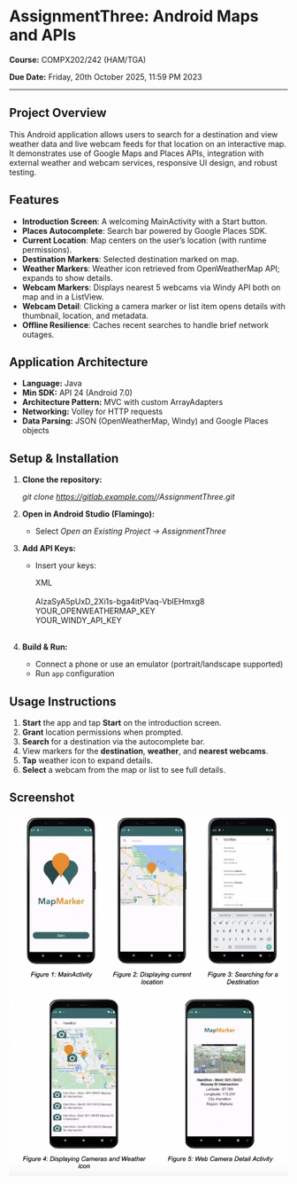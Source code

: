 # AssignmentThree: Android Maps and APIs

**Course:** COMPX202/242 (HAM/TGA)

**Due Date:** Friday, 20th October 2025, 11:59 PM 2023

---

## Project Overview
This Android application allows users to search for a destination and view weather data and live webcam feeds for that location on an interactive map. It demonstrates use of Google Maps and Places APIs, integration with external weather and webcam services, responsive UI design, and robust testing.

## Features

- **Introduction Screen**: A welcoming MainActivity with a Start button.
- **Places Autocomplete**: Search bar powered by Google Places SDK.
- **Current Location**: Map centers on the user’s location (with runtime permissions).
- **Destination Markers**: Selected destination marked on map.
- **Weather Markers**: Weather icon retrieved from OpenWeatherMap API; expands to show details.
- **Webcam Markers**: Displays nearest 5 webcams via Windy API both on map and in a ListView.
- **Webcam Detail**: Clicking a camera marker or list item opens details with thumbnail, location, and metadata.
- **Offline Resilience**: Caches recent searches to handle brief network outages.

## Application Architecture

- **Language:** Java
- **Min SDK:** API 24 (Android 7.0)
- **Architecture Pattern:** MVC with custom ArrayAdapters
- **Networking:** Volley for HTTP requests
- **Data Parsing:** JSON (OpenWeatherMap, Windy) and Google Places objects

## Setup & Installation

1. **Clone the repository:**

   _git clone https://gitlab.example.com/<your-group>/AssignmentThree.git_

2. **Open in Android Studio (Flamingo):**

   * Select _Open an Existing Project → AssignmentThree_
  

3. **Add API Keys:**
   * Insert your keys:

     XML <br>
     <resources><br>
         <string name="google_maps_key">AIzaSyA5pUxD_2Xi1s-bga4itPVaq-VblEHmxg8</string><br>
         <string name="openweather_key">YOUR_OPENWEATHERMAP_KEY</string><br>
         <string name="windy_key">YOUR_WINDY_API_KEY</string><br>
     </resources><br>

4. **Build & Run:**

   * Connect a phone or use an emulator (portrait/landscape supported)
   * Run `app` configuration

## Usage Instructions

1. **Start** the app and tap **Start** on the introduction screen.
2. **Grant** location permissions when prompted.
3. **Search** for a destination via the autocomplete bar.
4. View markers for the **destination**, **weather**, and **nearest webcams**.
5. **Tap** weather icon to expand details.
6. **Select** a webcam from the map or list to see full details.
<be>

## Screenshot
![Screenshot](image.png)
